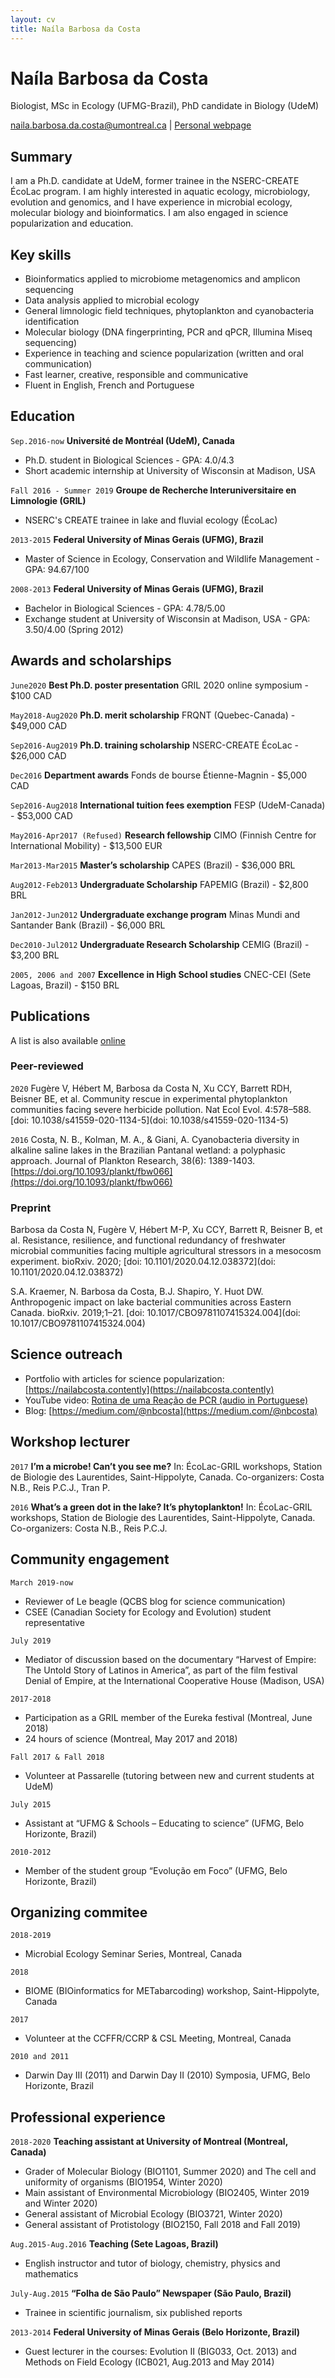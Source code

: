 ```yaml
---
layout: cv
title: Naíla Barbosa da Costa
---
```

# Naíla Barbosa da Costa
Biologist, MSc in Ecology (UFMG-Brazil), PhD candidate in Biology (UdeM)

<div id="webaddress">
<a href="naila.barbosa.da.costa@umontreal.ca">naila.barbosa.da.costa@umontreal.ca</a>
| <a href="https://nailacosta.weebly.com/">Personal webpage</a>
</div>


Summary
-------

I am a Ph.D. candidate at UdeM, former trainee in the NSERC-CREATE ÉcoLac program. I am highly interested in aquatic ecology, microbiology, evolution and genomics, and I have experience in microbial ecology, molecular biology and bioinformatics. I am also engaged in science popularization and education.

Key skills
-------
* Bioinformatics applied to microbiome metagenomics and amplicon sequencing
*	Data analysis applied to microbial ecology
*	General limnologic field techniques, phytoplankton and cyanobacteria identification
*	Molecular biology (DNA fingerprinting, PCR and qPCR, Illumina Miseq sequencing) 
*	Experience in teaching and science popularization (written and oral communication)
*	Fast learner, creative, responsible and communicative
* Fluent in English, French and Portuguese

Education
-------
`Sep.2016-now`
__Université de Montréal (UdeM), Canada__
- Ph.D. student in Biological Sciences - GPA: 4.0/4.3
- Short academic internship at University of Wisconsin at Madison, USA

`Fall 2016 - Summer 2019`
__Groupe de Recherche Interuniversitaire en Limnologie (GRIL)__
- NSERC's CREATE trainee in lake and fluvial ecology (ÉcoLac)

`2013-2015`
__Federal University of Minas Gerais (UFMG), Brazil__
- Master of Science in Ecology, Conservation and Wildlife Management - GPA: 94.67/100

`2008-2013`
__Federal University of Minas Gerais (UFMG), Brazil__
- Bachelor in Biological Sciences - GPA: 4.78/5.00
- Exchange student at University of Wisconsin at Madison, USA - GPA: 3.50/4.00 (Spring 2012)

Awards and scholarships
-------
`June2020`
**Best Ph.D. poster presentation** GRIL 2020 online symposium - $100 CAD

`May2018-Aug2020`
**Ph.D. merit scholarship** FRQNT (Quebec-Canada) - $49,000 CAD

`Sep2016-Aug2019`
**Ph.D. training scholarship** NSERC-CREATE ÉcoLac - $26,000 CAD

`Dec2016`
**Department awards** Fonds de bourse Étienne-Magnin - $5,000 CAD

`Sep2016-Aug2018`
**International tuition fees exemption** FESP (UdeM-Canada) - $53,000 CAD

`May2016-Apr2017 (Refused)`
**Research fellowship** CIMO (Finnish Centre for International Mobility) - $13,500 EUR

`Mar2013-Mar2015`
**Master’s scholarship** CAPES (Brazil) - $36,000 BRL

`Aug2012-Feb2013`
**Undergraduate Scholarship** FAPEMIG (Brazil) - $2,800 BRL

`Jan2012-Jun2012`
**Undergraduate exchange program** Minas Mundi and Santander Bank (Brazil) - $6,000 BRL

`Dec2010-Jul2012`
**Undergraduate Research Scholarship** CEMIG (Brazil) - $3,200 BRL

`2005, 2006 and 2007`
**Excellence in High School studies** CNEC-CEI (Sete Lagoas, Brazil) - $150 BRL

Publications
-------
A list is also available [online](https://orcid.org/0000-0002-7158-933X)

### Peer-reviewed
`2020`
Fugère V, Hébert M, Barbosa da Costa N, Xu CCY, Barrett RDH, Beisner BE, et al. Community rescue in experimental phytoplankton communities facing severe herbicide pollution. Nat Ecol Evol. 4:578–588. [doi: 10.1038/s41559-020-1134-5](doi: 10.1038/s41559-020-1134-5)

`2016`
Costa, N. B., Kolman, M. A., & Giani, A. Cyanobacteria diversity in alkaline saline lakes in the Brazilian Pantanal wetland: a polyphasic approach. Journal of Plankton Research, 38(6): 1389-1403. [https://doi.org/10.1093/plankt/fbw066](https://doi.org/10.1093/plankt/fbw066)


### Preprint

Barbosa da Costa N, Fugère V, Hébert M-P, Xu CCY, Barrett R, Beisner B, et al. Resistance, resilience, and functional redundancy of freshwater microbial communities facing multiple agricultural stressors in a mesocosm experiment. bioRxiv. 2020; [doi: 10.1101/2020.04.12.038372](doi: 10.1101/2020.04.12.038372)

S.A. Kraemer, N. Barbosa da Costa, B.J. Shapiro, Y. Huot DW. Anthropogenic impact on lake bacterial communities across Eastern Canada. bioRxiv. 2019;1–21. [doi: 10.1017/CBO9781107415324.004](doi: 10.1017/CBO9781107415324.004)

Science outreach
-------
- Portfolio with articles for science popularization: [https://nailabcosta.contently](https://nailabcosta.contently)
- YouTube video: [Rotina de uma Reação de PCR (audio in Portuguese)](https://www.youtube.com/watch?v=rn40R5w5Fkw)
- Blog: [https://medium.com/@nbcosta](https://medium.com/@nbcosta)


Workshop lecturer
-------
`2017`
**I’m a microbe! Can’t you see me?** In: ÉcoLac-GRIL workshops, Station de Biologie des Laurentides, Saint-Hippolyte, Canada. Co-organizers: Costa N.B., Reis P.C.J., Tran P. 

`2016`
**What’s a green dot in the lake? It’s phytoplankton!** In: ÉcoLac-GRIL workshops, Station de Biologie des Laurentides, Saint-Hippolyte, Canada. Co-organizers: Costa N.B., Reis P.C.J.


Community engagement
-------
`March 2019-now`
- Reviewer of Le beagle (QCBS blog for science communication)
- CSEE (Canadian Society for Ecology and Evolution) student representative

`July 2019`
- Mediator of discussion based on the documentary  “Harvest of Empire: The Untold Story of Latinos in America”, as part of the film festival Denial of Empire, at the International Cooperative House (Madison, USA)

`2017-2018`
- Participation as a GRIL member of the Eureka festival (Montreal, June 2018)
- 24 hours of science (Montreal, May 2017 and 2018)

`Fall 2017 & Fall 2018`
- Volunteer at Passarelle (tutoring between new and current students at UdeM)

`July 2015`
- Assistant at “UFMG & Schools – Educating to science” (UFMG, Belo Horizonte, Brazil)

`2010-2012`
- Member of the student group “Evolução em Foco” (UFMG, Belo Horizonte, Brazil)


Organizing commitee
-------
`2018-2019`
- Microbial Ecology Seminar Series, Montreal, Canada

`2018`
- BIOME (BIOinformatics for METabarcoding) workshop, Saint-Hippolyte, Canada

`2017`
- Volunteer at the CCFFR/CCRP & CSL Meeting, Montreal, Canada

`2010 and 2011`
- Darwin Day III (2011) and Darwin Day II (2010) Symposia, UFMG, Belo Horizonte, Brazil

Professional experience
-------
`2018-2020`
__Teaching assistant at University of Montreal (Montreal, Canada)__
- Grader of Molecular Biology (BIO1101, Summer 2020) and The cell and uniformity of organisms (BIO1954, Winter 2020)
- Main assistant of Environmental Microbiology (BIO2405, Winter 2019 and Winter 2020)
- General assistant of Microbial Ecology (BIO3721, Winter 2020)
- General assistant of Protistology (BIO2150, Fall 2018 and Fall 2019)

`Aug.2015-Aug.2016`
__Teaching (Sete Lagoas, Brazil)__	  
- English instructor and tutor of biology, chemistry, physics and mathematics

`July-Aug.2015`
__“Folha de São Paulo” Newspaper (São Paulo, Brazil)__			     	                 
- Trainee in scientific journalism, six published reports

`2013-2014`
__Federal University of Minas Gerais (Belo Horizonte, Brazil)__
- Guest lecturer in the courses: Evolution II (BIG033, Oct. 2013) and Methods on Field Ecology (ICB021, Aug.2013 and May 2014)

<!-- 
### Hidden info
-->



